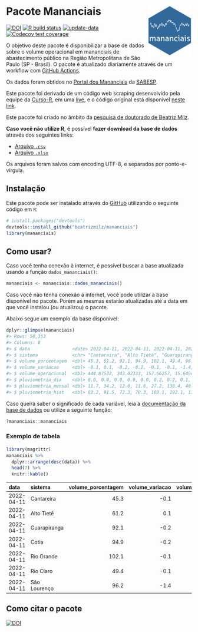 
<!-- README.md is generated from README.Rmd. Please edit that file -->

# Pacote Mananciais <img src="man/figures/hexlogo.png" align="right" width = "120px"/>

<!-- badges: start -->

[![DOI](https://zenodo.org/badge/DOI/10.5281/zenodo.4733056.svg)](https://doi.org/10.5281/zenodo.4733056)
[![R build
status](https://github.com/beatrizmilz/mananciais/workflows/R-CMD-check/badge.svg)](https://github.com/beatrizmilz/mananciais/actions)
[![update-data](https://github.com/beatrizmilz/mananciais/actions/workflows/2-update_data.yaml/badge.svg)](https://github.com/beatrizmilz/mananciais/actions/workflows/2-update_data.yaml)
[![Codecov test
coverage](https://codecov.io/gh/beatrizmilz/mananciais/branch/master/graph/badge.svg)](https://codecov.io/gh/beatrizmilz/mananciais?branch=master)
<!-- badges: end -->

O objetivo deste pacote é disponibilizar a base de dados sobre o volume
operacional em mananciais de abastecimento público na Região
Metropolitana de São Paulo (SP - Brasil). O pacote é atualizado
diariamente através de um workflow com [GitHub
Actions](https://github.com/beatrizmilz/mananciais/actions).

Os dados foram obtidos no [Portal dos
Mananciais](http://mananciais.sabesp.com.br/Situacao) da
[SABESP](http://site.sabesp.com.br/site/Default.aspx).

Este pacote foi derivado de um código web scraping desenvolvido pela
equipe da [Curso-R](https://www.curso-r.com/), em uma
[live](https://youtu.be/jvZIxrMmOcQ), e o código original está
disponível [neste
link](https://github.com/curso-r/lives/blob/master/drafts/20200730_scraper_sabesp.R).

Este pacote foi criado no âmbito da [pesquisa de doutorado de Beatriz
Milz](https://beatrizmilz.github.io/tese/).

**Caso você não utilize R**, é possível **fazer download da base de
dados** através dos seguintes links:

  - [Arquivo
    `.csv`](https://github.com/beatrizmilz/mananciais/raw/master/inst/extdata/mananciais.csv)
  - [Arquivo
    `.xlsx`](https://github.com/beatrizmilz/mananciais/blob/master/inst/extdata/mananciais.xlsx?raw=true)

Os arquivos foram salvos com encoding UTF-8, e separados por
ponto-e-vírgula.

## Instalação

Este pacote pode ser instalado através do [GitHub](https://github.com/)
utilizando o seguinte código em `R`:

``` r
# install.packages("devtools")
devtools::install_github("beatrizmilz/mananciais")
library(mananciais)
```

## Como usar?

Caso você tenha conexão à internet, é possível buscar a base atualizada
usando a função `dados_mananciais()`:

``` r
mananciais <- mananciais::dados_mananciais() 
```

Caso você não tenha conexão à internet, você pode utilizar a base
disponível no pacote. Porém as mesmas estarão atualizadas até a data em
que você instalou (ou atualizou) o pacote.

Abaixo segue um exemplo da base disponível:

``` r
dplyr::glimpse(mananciais)
#> Rows: 50,353
#> Columns: 8
#> $ data                <date> 2022-04-11, 2022-04-11, 2022-04-11, 2022-04-11, 2…
#> $ sistema             <chr> "Cantareira", "Alto Tietê", "Guarapiranga", "Cotia…
#> $ volume_porcentagem  <dbl> 45.3, 61.2, 92.1, 94.9, 102.1, 49.4, 96.2, 45.4, 6…
#> $ volume_variacao     <dbl> -0.1, 0.1, -0.2, -0.2, -0.1, -0.1, -1.4, 0.1, 0.0,…
#> $ volume_operacional  <dbl> 444.87532, 343.02333, 157.66257, 15.64941, 114.486…
#> $ pluviometria_dia    <dbl> 0.0, 0.0, 0.0, 0.0, 0.0, 0.2, 0.2, 0.1, 0.0, 0.2, …
#> $ pluviometria_mensal <dbl> 11.7, 34.2, 12.0, 11.6, 27.2, 138.4, 40.2, 11.7, 3…
#> $ pluviometria_hist   <dbl> 83.2, 91.5, 72.3, 78.3, 103.1, 192.1, 110.7, 83.2,…
```

Caso queira saber o significado de cada variável, leia a [documentação
da base de
dados](https://beatrizmilz.github.io/mananciais/reference/mananciais.html)
ou utilize a seguinte função:

``` r
?mananciais::mananciais
```

### Exemplo de tabela

``` r
library(magrittr)
mananciais %>% 
  dplyr::arrange(desc(data)) %>% 
  head(7) %>%
  knitr::kable()
```

| data       | sistema      | volume\_porcentagem | volume\_variacao | volume\_operacional | pluviometria\_dia | pluviometria\_mensal | pluviometria\_hist |
| :--------- | :----------- | ------------------: | ---------------: | ------------------: | ----------------: | -------------------: | -----------------: |
| 2022-04-11 | Cantareira   |                45.3 |            \-0.1 |           444.87532 |               0.0 |                 11.7 |               83.2 |
| 2022-04-11 | Alto Tietê   |                61.2 |              0.1 |           343.02333 |               0.0 |                 34.2 |               91.5 |
| 2022-04-11 | Guarapiranga |                92.1 |            \-0.2 |           157.66257 |               0.0 |                 12.0 |               72.3 |
| 2022-04-11 | Cotia        |                94.9 |            \-0.2 |            15.64941 |               0.0 |                 11.6 |               78.3 |
| 2022-04-11 | Rio Grande   |               102.1 |            \-0.1 |           114.48627 |               0.0 |                 27.2 |              103.1 |
| 2022-04-11 | Rio Claro    |                49.4 |            \-0.1 |             6.74498 |               0.2 |                138.4 |              192.1 |
| 2022-04-11 | São Lourenço |                96.2 |            \-1.4 |            85.45194 |               0.2 |                 40.2 |              110.7 |

## Como citar o pacote

[![DOI](https://zenodo.org/badge/DOI/10.5281/zenodo.4733056.svg)](https://doi.org/10.5281/zenodo.4733056)
